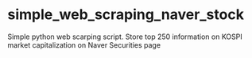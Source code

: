 # simple_web_scraping_naver_stock
Simple python web scarping script. Store top 250 information on KOSPI market capitalization on Naver Securities page
